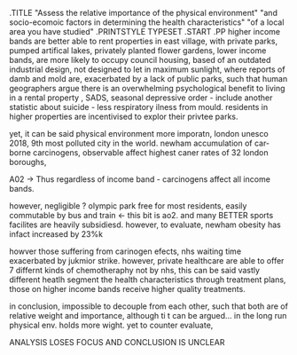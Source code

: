 .TITLE "Assess the relative importance of the physical environment" "and socio-ecomoic factors in determining the health characteristics" "of a local area you have studied"
.PRINTSTYLE TYPESET
.START
.PP
higher income bands are better able to rent properties in east village, with private parks, pumped artifical lakes, privately planted flower gardens, lower income bands, are more likely to occupy council housing, based of an outdated industrial design, not designed to let in maximum sunlight, where reports of damb and mold are, exacerbated by a lack of public parks, such that human geographers argue there is an overwhelming psychological benefit to living in a rental property , SADS, seasonal depressive order - include another statistic about suicide - less respiratory ilness from mould. residents in higher properties are incentivised to explor their privtee parks.

yet, it can be said physical environment more imporatn, london unesco 2018, 9th most polluted city in the world. newham accumulation of car-borne carcinogens, observable affect highest caner rates of 32 london boroughs,

A02 -> Thus regardless of income band - carcinogens affect all income bands.

however, negligible ? olympic park free for most residents, easily commutable by bus and train <- this bit is ao2. and many BETTER sports facilites are heavily subsidiesd. however, to evaluate, newham obesity has infact increased by 23%k

howver those suffering from carinogen efects, nhs waiting time exacerbated by jukmior strike. however, private healthcare are able to offer 7 differnt kinds of chemotheraphy not by nhs, this can be said vastly different heatlh segment the health characteristics through treatment plans, those on higher income bands receive higher quality treatments.

in conclusion, impossible to decouple from each other, such that both are of relative weight and importance, although ti t can be argued... in the long run physical env. holds more wight. yet to counter evaluate, 

ANALYSIS LOSES FOCUS AND CONCLUSION IS UNCLEAR

